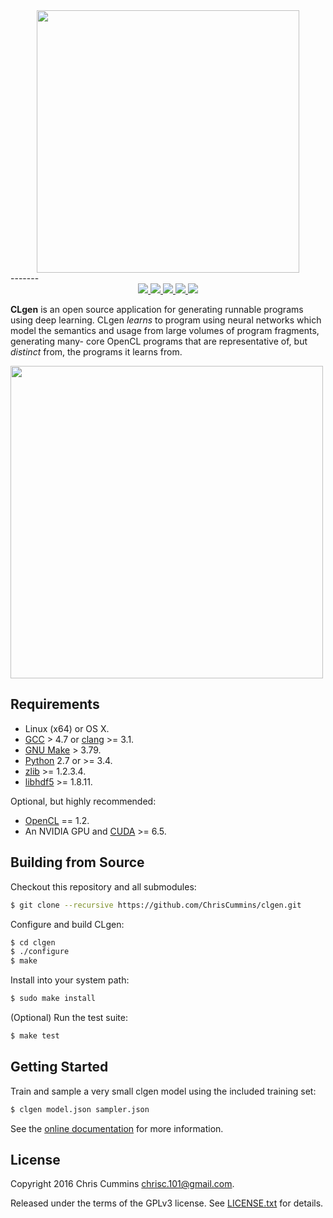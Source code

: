 <div align="center">
  <img src="https://raw.githubusercontent.com/ChrisCummins/clgen/master/docs/assets/logo.png" width="420">
</div>
-------

<div align="center">
  <a href="https://travis-ci.org/ChrisCummins/clgen" target="_blank">
    <img src="https://img.shields.io/travis/ChrisCummins/clgen/master.svg?style=flat">
  </a>
  <a href="https://coveralls.io/github/ChrisCummins/clgen?branch=master">
    <img src="https://img.shields.io/coveralls/ChrisCummins/clgen/master.svg?style=flat">
  </a>
  <a href="http://chriscummins.cc/clgen/" target="_blank">
    <img src="https://img.shields.io/badge/docs-latest-brightgreen.svg?style=flat">
  </a>
   <a href="https://github.com/ChrisCummins/clgen" target="_blank">
    <img src="https://img.shields.io/badge/release-0.0.2-blue.svg?style=flat">
  </a>
  <a href="https://www.gnu.org/licenses/gpl-3.0.en.html" target="_blank">
    <img src="https://img.shields.io/badge/license-GNU%20GPL%20v3-blue.svg?style=flat">
  </a>
</div>

**CLgen** is an open source application for generating runnable programs using
deep learning. CLgen *learns* to program using neural networks which model the
semantics and usage from large volumes of program fragments, generating many-
core OpenCL programs that are representative of, but *distinct* from, the
programs it learns from.

<img src="https://raw.githubusercontent.com/ChrisCummins/clgen/master/docs/assets/pipeline.png" width="500">

## Requirements

*  Linux (x64) or OS X.
*  [GCC](https://gcc.gnu.org/) > 4.7 or
   [clang](http://llvm.org/releases/download.html) >= 3.1.
*  [GNU Make](http://savannah.gnu.org/projects/make) > 3.79.
*  [Python](https://www.python.org/) 2.7 or >= 3.4.
*  [zlib](http://zlib.net/) >= 1.2.3.4.
*  [libhdf5](https://support.hdfgroup.org/HDF5/release/obtainsrc.html) >= 1.8.11.

Optional, but highly recommended:

*  [OpenCL](https://www.khronos.org/opencl/) == 1.2.
*  An NVIDIA GPU and
   [CUDA](http://www.nvidia.com/object/cuda_home_new.html) >= 6.5.

## Building from Source

Checkout this repository and all submodules:

```sh
$ git clone --recursive https://github.com/ChrisCummins/clgen.git
```

Configure and build CLgen:

```sh
$ cd clgen
$ ./configure
$ make
```

Install into your system path:

```sh
$ sudo make install
```

(Optional) Run the test suite:

```sh
$ make test
```

## Getting Started

Train and sample a very small clgen model using the included training
set:

```sh
$ clgen model.json sampler.json
```

See the [online documentation](http://chriscummins.cc/clgen/) for more
information.

## License

Copyright 2016 Chris Cummins <chrisc.101@gmail.com>.

Released under the terms of the GPLv3 license. See [LICENSE.txt](/LICENSE.txt)
for details.

